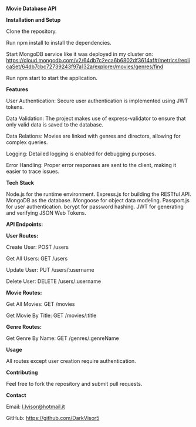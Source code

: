 **Movie Database API**


**Installation and Setup**

Clone the repository.

Run npm install to install the dependencies.

Start MongoDB service like it was deployed in my cluster on: https://cloud.mongodb.com/v2/64db7c2eca6b6802df3614af#/metrics/replicaSet/64db7cbc72739243f97a132a/explorer/movies/genres/find

Run npm start to start the application.

**Features**

User Authentication: Secure user authentication is implemented using JWT tokens.

Data Validation: The project makes use of express-validator to ensure that only valid data is saved to the database.

Data Relations: Movies are linked with genres and directors, allowing for complex queries.

Logging: Detailed logging is enabled for debugging purposes.

Error Handling: Proper error responses are sent to the client, making it easier to trace issues.

**Tech Stack**

Node.js for the runtime environment.
Express.js for building the RESTful API.
MongoDB as the database.
Mongoose for object data modeling.
Passport.js for user authentication.
bcrypt for password hashing.
JWT for generating and verifying JSON Web Tokens.



**API Endpoints:**


**User Routes:**

Create User: POST /users

Get All Users: GET /users

Update User: PUT /users/:username

Delete User: DELETE /users/:username


**Movie Routes:**

Get All Movies: GET /movies

Get Movie By Title: GET /movies/:title


**Genre Routes:**

Get Genre By Name: GET /genres/:genreName


**Usage**

All routes except user creation require authentication.

**Contributing**

Feel free to fork the repository and submit pull requests.

**Contact**

Email: l.lvisor@hotmail.it

GitHub: https://github.com/DarkVisor5
